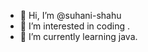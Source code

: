 - 👋 Hi, I’m @suhani-shahu
- 👀 I’m interested in coding .
- 🌱 I’m currently learning java.


<!---
suhani-shahu/suhani-shahu is a ✨ special ✨ repository because its `README.md` (this file) appears on your GitHub profile.
You can click the Preview link to take a look at your changes.
--->
